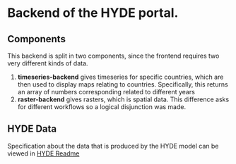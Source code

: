 # Backend of the HYDE portal. 
## Components
This backend is split in two components, since the frontend requires two very different kinds of data.
1) **timeseries-backend** gives timeseries for specific countries, which are then used to display maps relating to countries. Specifically, this returns an array of numbers corresponding related to different years
2) **raster-backend** gives rasters, which is spatial data. This difference asks for different workflows so a logical disjunction was made.
## HYDE Data
Specification about the data that is produced by the HYDE model can be viewed in [HYDE Readme](./README-HYDE-MODEL-v3.3.txt) 
